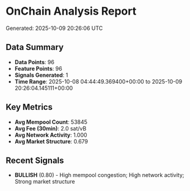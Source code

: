 # OnChain Analysis Report
Generated: 2025-10-09 20:26:06 UTC

## Data Summary
- **Data Points**: 96
- **Feature Points**: 96
- **Signals Generated**: 1
- **Time Range**: 2025-10-08 04:44:49.369400+00:00 to 2025-10-09 20:26:04.145111+00:00

## Key Metrics
- **Avg Mempool Count**: 53845
- **Avg Fee (30min)**: 2.0 sat/vB
- **Avg Network Activity**: 1.000
- **Avg Market Structure**: 0.679

## Recent Signals
- **BULLISH** (0.80) - High mempool congestion; High network activity; Strong market structure
